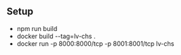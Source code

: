 ## Setup
- npm run build
- docker build --tag=lv-chs .
- docker run -p 8000:8000/tcp -p 8001:8001/tcp lv-chs
